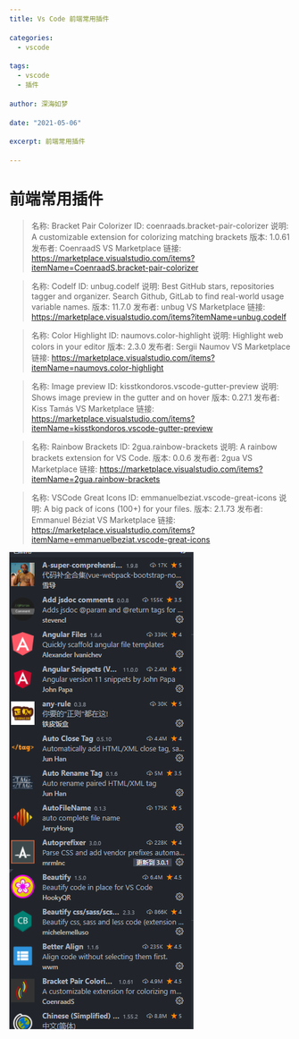 ```yaml
---
title: Vs Code 前端常用插件

categories:
  - vscode

tags:
  - vscode
  - 插件

author: 深海如梦

date: "2021-05-06"

excerpt: 前端常用插件

---
```




# 前端常用插件

> 名称: Bracket Pair Colorizer
> ID: coenraads.bracket-pair-colorizer
> 说明: A customizable extension for colorizing matching brackets
> 版本: 1.0.61
> 发布者: CoenraadS
> VS Marketplace 链接: https://marketplace.visualstudio.com/items?itemName=CoenraadS.bracket-pair-colorizer



> 名称: Codelf
> ID: unbug.codelf
> 说明: Best GitHub stars, repositories tagger and organizer. Search Github, GitLab to find real-world usage variable names.
> 版本: 11.7.0
> 发布者: unbug
> VS Marketplace 链接: https://marketplace.visualstudio.com/items?itemName=unbug.codelf



> 名称: Color Highlight
> ID: naumovs.color-highlight
> 说明: Highlight web colors in your editor
> 版本: 2.3.0
> 发布者: Sergii Naumov
> VS Marketplace 链接: https://marketplace.visualstudio.com/items?itemName=naumovs.color-highlight



> 名称: Image preview
> ID: kisstkondoros.vscode-gutter-preview
> 说明: Shows image preview in the gutter and on hover
> 版本: 0.27.1
> 发布者: Kiss Tamás
> VS Marketplace 链接: https://marketplace.visualstudio.com/items?itemName=kisstkondoros.vscode-gutter-preview



> 名称: Rainbow Brackets
> ID: 2gua.rainbow-brackets
> 说明: A rainbow brackets extension for VS Code.
> 版本: 0.0.6
> 发布者: 2gua
> VS Marketplace 链接: https://marketplace.visualstudio.com/items?itemName=2gua.rainbow-brackets



> 名称: VSCode Great Icons
> ID: emmanuelbeziat.vscode-great-icons
> 说明: A big pack of icons (100+) for your files.
> 版本: 2.1.73
> 发布者: Emmanuel Béziat
> VS Marketplace 链接: https://marketplace.visualstudio.com/items?itemName=emmanuelbeziat.vscode-great-icons



![image-20210409094037510](/img/pic/image-20210409094037510.png)